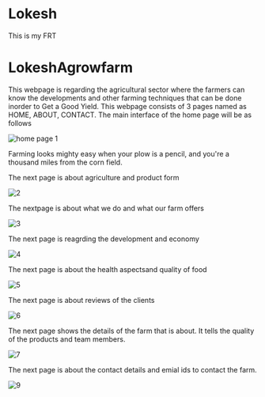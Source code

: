 # Lokesh
This is my FRT
<h1>LokeshAgrowfarm</h1>
This webpage is regarding the agricultural sector where the farmers can know the developments and other farming techniques that can be done inorder 
to Get a Good Yield.
This webpage consists of 3 pages named as HOME, ABOUT, CONTACT.
The main interface of the home page will be as follows


![home page 1](https://user-images.githubusercontent.com/112192420/186950461-37e1d434-de51-47a4-9ed4-777fa213fcd4.jpg)


Farming looks mighty easy when your plow is a pencil, and you're a thousand miles from the corn field.


The next page is about agriculture and product form


![2](https://user-images.githubusercontent.com/112192420/186951954-7b41e1c7-e1f4-417e-8c17-a44f65c72f75.jpg)


The nextpage is about what we do and what our farm offers


![3](https://user-images.githubusercontent.com/112192420/186952410-cddc4725-47a1-47d4-a983-42fd84bd2073.jpg)


The next page is reagrding the development  and economy


![4](https://user-images.githubusercontent.com/112192420/186952701-e842e697-00db-44bf-8e48-669cc26f3c4b.jpg)


The next page is about the health aspectsand quality of food

![5](https://user-images.githubusercontent.com/112192420/186953275-7928bd4e-618f-461d-95ba-fa6e9791fb96.jpg)


The next page is about reviews of the clients


![6](https://user-images.githubusercontent.com/112192420/186953496-c80858ef-8f74-43d7-8cf2-96e7ca7bdbed.jpg)


The next page shows the details of the farm that is about.
It tells the quality of the products and team members.


![7](https://user-images.githubusercontent.com/112192420/186954487-b9b5a21c-3a14-4237-a007-882fb5604940.jpg)


The next page is about the contact details and emial  ids to contact the farm.


![9](https://user-images.githubusercontent.com/112192420/186956024-d57bac73-71f1-4f79-ac19-89002244057e.jpg)

